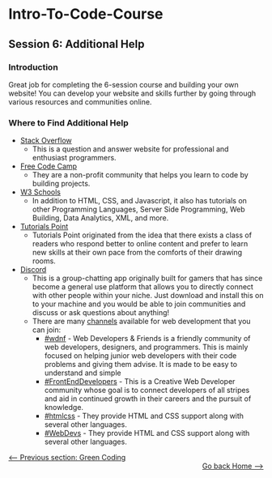 # Intro-To-Code-Course

## Session 6: Additional Help

### Introduction

Great job for completing the 6-session course and building your own website! You can develop your website and skills further by going through various resources and communities online.

### Where to Find Additional Help

- [Stack Overflow](https://stackoverflow.com/)
  - This is a question and answer website for professional and enthusiast programmers.
- [Free Code Camp](https://www.freecodecamp.org/)
  - They are a non-profit community that helps you learn to code by building projects.
- [W3 Schools](https://www.w3schools.com/)
  - In addition to HTML, CSS, and Javascript, it also has tutorials on other Programming Languages, Server Side Programming, Web Building, Data Analytics, XML, and more.
- [Tutorials Point](https://www.tutorialspoint.com/)
  - Tutorials Point originated from the idea that there exists a class of readers who respond better to online content and prefer to learn new skills at their own pace from the comforts of their drawing rooms.
- [Discord](https://discord.com/)
  - This is a group-chatting app originally built for gamers that has since become a general use platform that allows you to directly connect with other people within your niche. Just download and install this on to your machine and you would be able to join communities and discuss or ask questions about anything!
  - There are many [channels](https://medium.com/cbblog/understanding-discord-channels-and-categories-431a77f31abe) available for web development that you can join:
    - [#wdnf](https://discord.me/wdnf) - Web Developers & Friends is a friendly community of web developers, designers, and programmers. This is mainly focused on helping junior web developers with their code problems and giving them advise. It is made to be easy to understand and simple
    - [#FrontEndDevelopers](https://discord.me/frontenddevelopers) - This is a Creative Web Developer community whose goal is to connect developers of all stripes and aid in continued growth in their careers and the pursuit of knowledge.
    - [#htmlcss](https://discord.me/htmlcss) - They provide HTML and CSS support along with several other languages.
    - [#WebDevs](https://discord.me/webdevs) - They provide HTML and CSS support along with several other languages.

<div style="width: 100%">
<a href='green_coding.md'><-- Previous section: Green Coding</a>
<div align="right"><a href='../Intro-To-Code-Course/README.md'>Go back Home --></a></div>
</div>
